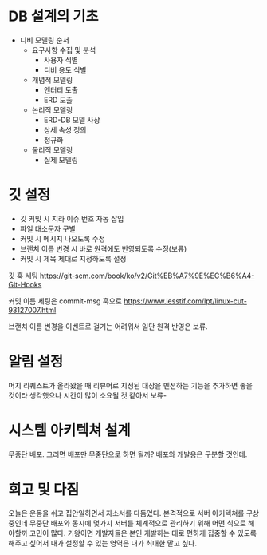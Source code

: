 # DB 설계의 기초

- 디비 모델링 순서
	- 요구사항 수집 및 분석
		- 사용자 식별
		- 디비 용도 식별
	- 개념적 모델링
		- 엔터티 도출
		- ERD 도출
	- 논리적 모델링
		- ERD-DB 모델 사상
		- 상세 속성 정의
		- 정규화
	- 물리적 모델링
		- 실제 모델링

# 깃 설정
- 깃 커밋 시 지라 이슈 번호 자동 삽입
- 파일 대소문자 구별
- 커밋 시 메시지 나오도록 수정
- 브랜치 이름 변경 시 바로 원격에도 반영되도록 수정(보류)
- 커밋 시 제목 제대로 지정하도록 설정

깃 훅 세팅
https://git-scm.com/book/ko/v2/Git%EB%A7%9E%EC%B6%A4-Git-Hooks

커밋 이름 세팅은 commit-msg 훅으로
https://www.lesstif.com/lpt/linux-cut-93127007.html

브랜치 이름 변경을 이벤트로 걸기는 어려워서 일단 원격 반영은 보류.

# 알림 설정
머지 리퀘스트가 올라왔을 때 리뷰어로 지정된 대상을 멘션하는 기능을 추가하면 좋을 것이라 생각했으나 시간이 많이 소요될 것 같아서 보류-

# 시스템 아키텍쳐 설계
무중단 배포. 
그러면 배포만 무중단으로 하면 될까?
배포와 개발용은 구분할 것인데.

# 회고 및 다짐
오늘은 운동을 쉬고 집안일하면서 자소서를 다듬었다. 본격적으로 서버 아키텍쳐를 구상 중인데 무중단 배포와 동시에 몇가지 서버를 체계적으로 관리하기 위해 어떤 식으로 해야할까 고민이 많다. 기왕이면 개발자들은 본인 개발하는 대로 편하게 집중할 수 있도록 해주고 싶어서 내가 설정할 수 있는 영역은 내가 최대한 맡고 싶다. 